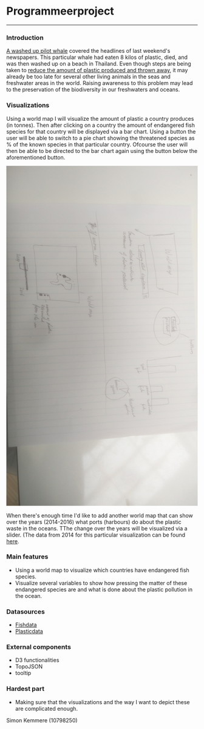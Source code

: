 # Programmeerproject
--------------------
### Introduction
[A washed up pilot whale](https://www.nrc.nl/nieuws/2018/06/03/in-thailand-aangespoelde-griend-dood-na-eten-8-kilo-plastic-a1605231)
covered the headlines of last weekend's newspapers. This particular whale had eaten 8 kilos of plastic, died, and was then washed up on a
beach in Thailand. Even though steps are being taken to [reduce the amount of plastic produced and thrown away](https://www.nrc.nl/nieuws/2018/05/28/rietjes-mogen-niet-meer-maar-dat-microplastic-in-je-scrub-wel-a1604504),
it may already be too late for several other living animals in the seas and freshwater areas in the world. Raising awareness to this
problem may lead to the preservation of the biodiversity in our freshwaters and oceans.

### Visualizations
Using a world map I will visualize the amount of plastic a country produces (in tonnes). Then after clicking on a country the 
amount of endangered fish species for that country will be displayed via a bar chart. Using a button the user will be
able to switch to a pie chart showing the threatened species as % of the known species in that particular country.
Ofcourse the user will then be able to be directed to the bar chart again using the button below the aforementioned button.

![Visualization1](https://github.com/MinorDelay/Programmeerproject/blob/master/Something_fishy/doc/definitive_plan1.jpg)


When there's enough time I'd like to add another world map that can show over the years (2014-2016) what ports (harbours) do about the
plastic waste in the oceans. TThe change over the years will be visualized via a slider. (The data from 2014 for this particular
visualization can be found [here](https://github.com/MinorDelay/Programmeerproject/blob/master/Something_fishy/data/ospar_fishing_litter_2014_01-other-OSPAR_Fishing_for_Litter_2014.xls).

### Main features
- Using a world map to visualize which countries have endangered fish species.
- Visualize several variables to show how pressing the matter of these endangered species are and what is done about the plastic
pollution in the ocean.

### Datasources
- [Fishdata](https://stats.oecd.org/Index.aspx?DataSetCode=WILD_LIFE#)
- [Plasticdata](https://github.com/MinorDelay/Programmeerproject/blob/master/Something_fishy/data/UNEP-CHW-NREP-COMPI-2011-TotalsGeneratedHW.English.pdf)

### External components
- D3 functionalities
- TopoJSON
- tooltip

### Hardest part
- Making sure that the visualizations and the way I want to depict these are complicated enough.

Simon Kemmere (10798250)
